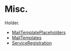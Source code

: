 # Misc.
Holder.

- [MailTemplatePlaceholders](./misc/MailTemplatePlaceholders.md)
- [MailTemplates](./misc/MailTemplates.md)
- [ServiceRegistration](./misc/ServiceRegistration.md)